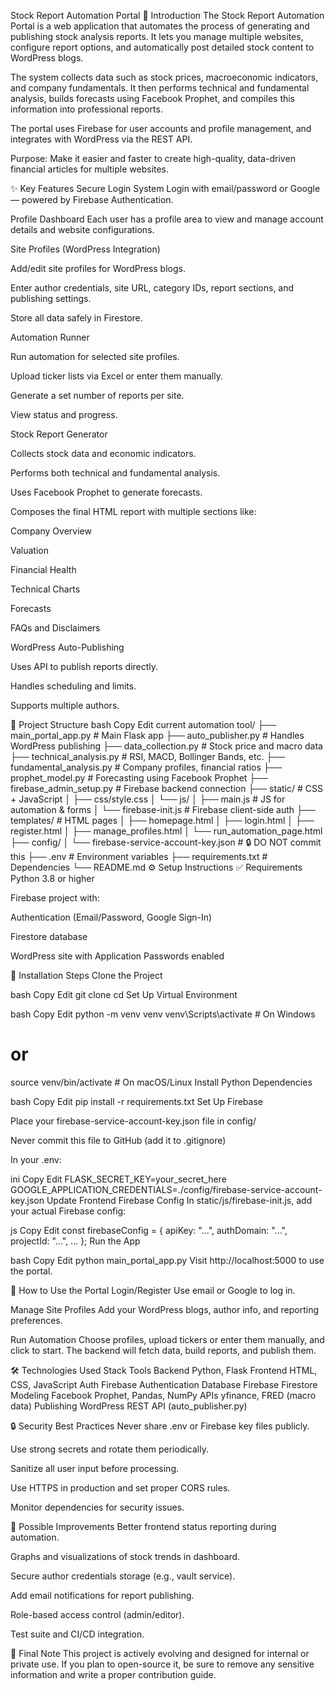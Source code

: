 Stock Report Automation Portal
🚀 Introduction
The Stock Report Automation Portal is a web application that automates the process of generating and publishing stock analysis reports. It lets you manage multiple websites, configure report options, and automatically post detailed stock content to WordPress blogs.

The system collects data such as stock prices, macroeconomic indicators, and company fundamentals. It then performs technical and fundamental analysis, builds forecasts using Facebook Prophet, and compiles this information into professional reports.

The portal uses Firebase for user accounts and profile management, and integrates with WordPress via the REST API.

Purpose: Make it easier and faster to create high-quality, data-driven financial articles for multiple websites.

✨ Key Features
Secure Login System
Login with email/password or Google — powered by Firebase Authentication.

Profile Dashboard
Each user has a profile area to view and manage account details and website configurations.

Site Profiles (WordPress Integration)

Add/edit site profiles for WordPress blogs.

Enter author credentials, site URL, category IDs, report sections, and publishing settings.

Store all data safely in Firestore.

Automation Runner

Run automation for selected site profiles.

Upload ticker lists via Excel or enter them manually.

Generate a set number of reports per site.

View status and progress.

Stock Report Generator

Collects stock data and economic indicators.

Performs both technical and fundamental analysis.

Uses Facebook Prophet to generate forecasts.

Composes the final HTML report with multiple sections like:

Company Overview

Valuation

Financial Health

Technical Charts

Forecasts

FAQs and Disclaimers

WordPress Auto-Publishing

Uses API to publish reports directly.

Handles scheduling and limits.

Supports multiple authors.

📁 Project Structure
bash
Copy
Edit
current automation tool/
├── main_portal_app.py           # Main Flask app
├── auto_publisher.py            # Handles WordPress publishing
├── data_collection.py           # Stock price and macro data
├── technical_analysis.py        # RSI, MACD, Bollinger Bands, etc.
├── fundamental_analysis.py      # Company profiles, financial ratios
├── prophet_model.py             # Forecasting using Facebook Prophet
├── firebase_admin_setup.py      # Firebase backend connection
├── static/                      # CSS + JavaScript
│   ├── css/style.css
│   └── js/
│       ├── main.js              # JS for automation & forms
│       └── firebase-init.js     # Firebase client-side auth
├── templates/                   # HTML pages
│   ├── homepage.html
│   ├── login.html
│   ├── register.html
│   ├── manage_profiles.html
│   └── run_automation_page.html
├── config/
│   └── firebase-service-account-key.json  # 🔒 DO NOT commit this
├── .env                         # Environment variables
├── requirements.txt             # Dependencies
└── README.md
⚙️ Setup Instructions
✅ Requirements
Python 3.8 or higher

Firebase project with:

Authentication (Email/Password, Google Sign-In)

Firestore database

WordPress site with Application Passwords enabled

🔧 Installation Steps
Clone the Project

bash
Copy
Edit
git clone <your-repo-url>
cd <project-folder>
Set Up Virtual Environment

bash
Copy
Edit
python -m venv venv
venv\Scripts\activate  # On Windows
# or
source venv/bin/activate  # On macOS/Linux
Install Python Dependencies

bash
Copy
Edit
pip install -r requirements.txt
Set Up Firebase

Place your firebase-service-account-key.json file in config/

Never commit this file to GitHub (add it to .gitignore)

In your .env:

ini
Copy
Edit
FLASK_SECRET_KEY=your_secret_here
GOOGLE_APPLICATION_CREDENTIALS=./config/firebase-service-account-key.json
Update Frontend Firebase Config
In static/js/firebase-init.js, add your actual Firebase config:

js
Copy
Edit
const firebaseConfig = {
  apiKey: "...",
  authDomain: "...",
  projectId: "...",
  ...
};
Run the App

bash
Copy
Edit
python main_portal_app.py
Visit http://localhost:5000 to use the portal.

🧪 How to Use the Portal
Login/Register
Use email or Google to log in.

Manage Site Profiles
Add your WordPress blogs, author info, and reporting preferences.

Run Automation
Choose profiles, upload tickers or enter them manually, and click to start. The backend will fetch data, build reports, and publish them.

🛠️ Technologies Used
Stack	Tools
Backend	Python, Flask
Frontend	HTML, CSS, JavaScript
Auth	Firebase Authentication
Database	Firebase Firestore
Modeling	Facebook Prophet, Pandas, NumPy
APIs	yfinance, FRED (macro data)
Publishing	WordPress REST API (auto_publisher.py)

🔒 Security Best Practices
Never share .env or Firebase key files publicly.

Use strong secrets and rotate them periodically.

Sanitize all user input before processing.

Use HTTPS in production and set proper CORS rules.

Monitor dependencies for security issues.

🚧 Possible Improvements
Better frontend status reporting during automation.

Graphs and visualizations of stock trends in dashboard.

Secure author credentials storage (e.g., vault service).

Add email notifications for report publishing.

Role-based access control (admin/editor).

Test suite and CI/CD integration.

📌 Final Note
This project is actively evolving and designed for internal or private use. If you plan to open-source it, be sure to remove any sensitive information and write a proper contribution guide.